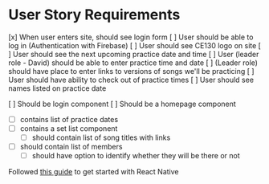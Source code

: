 # User Story Requirements

[x] When user enters site, should see login form
[ ] User should be able to log in (Authentication with Firebase)
[ ] User should see CE130 logo on site
[ ] User should see the next upcoming practice date and time
[ ] User (leader role - David) should be able to enter practice time and date
[ ] (Leader role) should have place to enter links to versions of songs we'll be practicing
[ ] User should have ability to check out of practice times
[ ] User should see names listed on practice date

[ ] Should be login component
[ ] Should be a homepage component
- [ ] contains list of practice dates
- [ ] contains a set list component
    - [ ] should contain list of song titles with links
- [ ] should contain list of members 
    - [ ] should have option to identify whether they will be there or not

Followed [this guide](https://reactnative.dev/docs/0.61/enviroment-setup) to get started with React Native